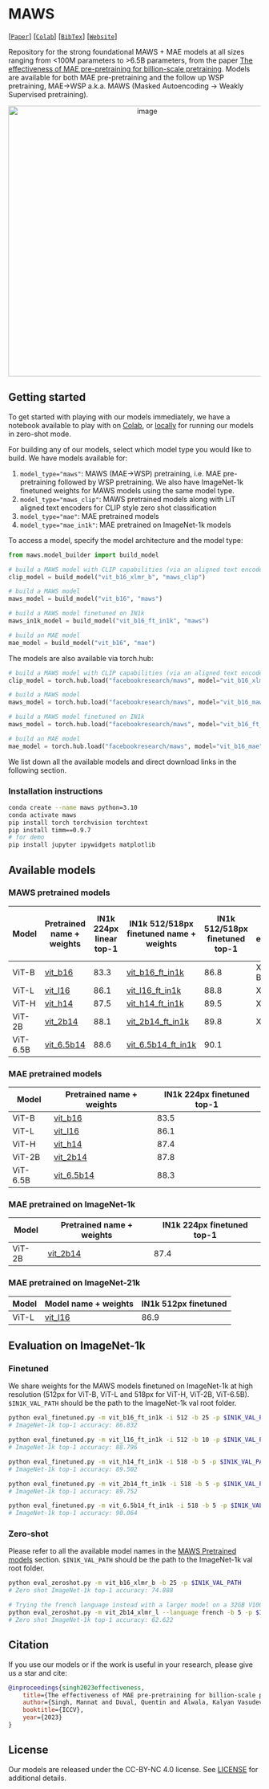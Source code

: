 # MAWS

[[`Paper`](https://arxiv.org/abs/2303.13496)] [[`Colab`](https://colab.research.google.com/github/facebookresearch/maws/blob/main/clip_example.ipynb)] [[`BibTex`](#citation)] [[`Website`](https://facebookresearch.github.io/maws/)]

Repository for the strong foundational MAWS + MAE models at all sizes ranging from <100M parameters to >6.5B parameters, from the paper [The effectiveness of MAE pre-pretraining for billion-scale pretraining](https://arxiv.org/abs/2303.13496). Models are available for both MAE pre-pretraining and the follow up WSP pretraining, MAE→WSP a.k.a. MAWS (Masked Autoencoding → Weakly Supervised pretraining).
<p align="center">
  <img width="539" alt="image" src="https://github.com/facebookresearch/maws/assets/13458796/69afa2ca-9976-4c64-9814-1f906be05e36">
</p>

## Getting started

To get started with playing with our models immediately, we have a notebook available to play with on [Colab](https://colab.research.google.com/github/facebookresearch/maws/blob/main/clip_example.ipynb), or [locally](clip_example.ipynb) for running our models in zero-shot mode.

For building any of our models, select which model type you would like to build. We have models available for:
1. `model_type="maws"`: MAWS (MAE→WSP) pretraining, i.e. MAE pre-pretraining followed by WSP pretraining. We also have ImageNet-1k finetuned weights for MAWS models using the same model type.
1. `model_type="maws_clip"`: MAWS pretrained models along with LiT aligned text encoders for CLIP style zero shot classification
1. `model_type="mae"`: MAE pretrained models
1. `model_type="mae_in1k"`: MAE pretrained on ImageNet-1k models

To access a model, specify the model architecture and the model type: 
```python
from maws.model_builder import build_model

# build a MAWS model with CLIP capabilities (via an aligned text encoder)
clip_model = build_model("vit_b16_xlmr_b", "maws_clip")

# build a MAWS model
maws_model = build_model("vit_b16", "maws")

# build a MAWS model finetuned on IN1k
maws_in1k_model = build_model("vit_b16_ft_in1k", "maws")

# build an MAE model
mae_model = build_model("vit_b16", "mae")
```

The models are also available via torch.hub:
```python
# build a MAWS model with CLIP capabilities (via an aligned text encoder)
clip_model = torch.hub.load("facebookresearch/maws", model="vit_b16_xlmr_b_maws_clip")

# build a MAWS model
maws_model = torch.hub.load("facebookresearch/maws", model="vit_b16_maws")

# build a MAWS model finetuned on IN1k
maws_model = torch.hub.load("facebookresearch/maws", model="vit_b16_ft_in1k_maws")

# build an MAE model
mae_model = torch.hub.load("facebookresearch/maws", model="vit_b16_mae")
```

We list down all the available models and direct download links in the following section.

### Installation instructions

```bash
conda create --name maws python=3.10
conda activate maws
pip install torch torchvision torchtext
pip install timm==0.9.7
# for demo
pip install jupyter ipywidgets matplotlib
```

## Available models
### MAWS pretrained models

Model | Pretrained name + weights | IN1k 224px linear top-1 | IN1k 512/518px finetuned name + weights | IN1k 512/518px finetuned top-1 | Text encoder | 0-Shot name + weights | IN1k 224px 0-shot top-1
--- | --- | --- | --- | --- | --- | --- | ---
ViT-B | [vit_b16](https://dl.fbaipublicfiles.com/maws/pretrain/maws/vit_b16.pt) | 83.3 | [vit_b16_ft_in1k](https://dl.fbaipublicfiles.com/maws/finetune/in1k/maws/vit_b16_512.pt) | 86.8 | XLMR-B | [vit_b16_xlmr_b](https://dl.fbaipublicfiles.com/maws/pretrain/clip/vit_b16_xlmr_b.pt) | 74.9
ViT-L | [vit_l16](https://dl.fbaipublicfiles.com/maws/pretrain/maws/vit_l16.pt) | 86.1 | [vit_l16_ft_in1k](https://dl.fbaipublicfiles.com/maws/finetune/in1k/maws/vit_l16_512.pt) | 88.8 | XLMR-L | [vit_l16_xlmr_l](https://dl.fbaipublicfiles.com/maws/pretrain/clip/vit_l16_xlmr_l.pt) | 79.7
ViT-H | [vit_h14](https://dl.fbaipublicfiles.com/maws/pretrain/maws/vit_h14.pt) | 87.5 | [vit_h14_ft_in1k](https://dl.fbaipublicfiles.com/maws/finetune/in1k/maws/vit_h14_518.pt) | 89.5 | XLMR-L | [vit_h14_xlmr_l](https://dl.fbaipublicfiles.com/maws/pretrain/clip/vit_h14_xlmr_l.pt) | 81.1
ViT-2B | [vit_2b14](https://dl.fbaipublicfiles.com/maws/pretrain/maws/vit_2b14.pt) | 88.1 | [vit_2b14_ft_in1k](https://dl.fbaipublicfiles.com/maws/finetune/in1k/maws/vit_2b14_518.pt) | 89.8 | XLMR-L | [vit_2b14_xlmr_l](https://dl.fbaipublicfiles.com/maws/pretrain/clip/vit_2b14_xlmr_l.pt) | 82.1
ViT-6.5B | [vit_6.5b14](https://dl.fbaipublicfiles.com/maws/pretrain/maws/vit_6.5b14.pt) | 88.6 | [vit_6.5b14_ft_in1k](https://dl.fbaipublicfiles.com/maws/finetune/in1k/maws/vit_6.5b14_518.pt) | 90.1

### MAE pretrained models

Model | Pretrained name + weights | IN1k 224px finetuned top-1
--- | --- | ---
ViT-B | [vit_b16](https://dl.fbaipublicfiles.com/maws/pretrain/mae/vit_b16.pt) | 83.5
ViT-L | [vit_l16](https://dl.fbaipublicfiles.com/maws/pretrain/mae/vit_l16.pt) | 86.1
ViT-H | [vit_h14](https://dl.fbaipublicfiles.com/maws/pretrain/mae/vit_h14.pt) | 87.4
ViT-2B | [vit_2b14](https://dl.fbaipublicfiles.com/maws/pretrain/mae/vit_2b14.pt) | 87.8
ViT-6.5B | [vit_6.5b14](https://dl.fbaipublicfiles.com/maws/pretrain/mae/vit_6.5b14.pt) | 88.3

### MAE pretrained on ImageNet-1k

Model | Pretrained name + weights | IN1k 224px finetuned top-1
--- | --- | ---
ViT-2B | [vit_2b14](https://dl.fbaipublicfiles.com/maws/pretrain/mae_in1k/vit_2b14.pt) | 87.4

### MAE pretrained on ImageNet-21k

Model | Model name + weights | IN1k 512px finetuned
--- | --- | ---
ViT-L | [vit_l16](https://dl.fbaipublicfiles.com/maws/pretrain/mae_in21k/vit_l16.pt) | 86.9

## Evaluation on ImageNet-1k

### Finetuned
We share weights for the MAWS models finetuned on ImageNet-1k at high resolution (512px for ViT-B, ViT-L and 518px for ViT-H, ViT-2B, ViT-6.5B). `$IN1K_VAL_PATH` should be the path to the ImageNet-1k val root folder.

```bash
python eval_finetuned.py -m vit_b16_ft_in1k -i 512 -b 25 -p $IN1K_VAL_PATH
# ImageNet-1k top-1 accuracy: 86.832

python eval_finetuned.py -m vit_l16_ft_in1k -i 512 -b 10 -p $IN1K_VAL_PATH
# ImageNet-1k top-1 accuracy: 88.796

python eval_finetuned.py -m vit_h14_ft_in1k -i 518 -b 5 -p $IN1K_VAL_PATH
# ImageNet-1k top-1 accuracy: 89.502

python eval_finetuned.py -m vit_2b14_ft_in1k -i 518 -b 5 -p $IN1K_VAL_PATH
# ImageNet-1k top-1 accuracy: 89.752

python eval_finetuned.py -m vit_6.5b14_ft_in1k -i 518 -b 5 -p $IN1K_VAL_PATH
# ImageNet-1k top-1 accuracy: 90.064
```

### Zero-shot
Please refer to all the available model names in the [MAWS Pretrained models](#maws-pretrained-models) section. `$IN1K_VAL_PATH` should be the path to the ImageNet-1k val root folder.

```bash
python eval_zeroshot.py -m vit_b16_xlmr_b -b 25 -p $IN1K_VAL_PATH
# Zero shot ImageNet-1k top-1 accuracy: 74.888

# Trying the french language instead with a larger model on a 32GB V100
python eval_zeroshot.py -m vit_2b14_xlmr_l --language french -b 5 -p $IN1K_VAL_PATH
# Zero shot ImageNet-1k top-1 accuracy: 62.622
```

## Citation

If you use our models or if the work is useful in your research, please give us a star and cite:

```bibtex
@inproceedings{singh2023effectiveness,
    title={The effectiveness of MAE pre-pretraining for billion-scale pretraining},
    author={Singh, Mannat and Duval, Quentin and Alwala, Kalyan Vasudev and Fan, Haoqi and Aggarwal, Vaibhav and Adcock, Aaron and Joulin, Armand and Doll{\'a}r, Piotr and Feichtenhofer, Christoph and Girshick, Ross and Girdhar, Rohit and Misra, Ishan},
    booktitle={ICCV},
    year={2023}
}
```

## License
Our models are released under the CC-BY-NC 4.0 license. See [LICENSE](LICENSE) for additional details.
